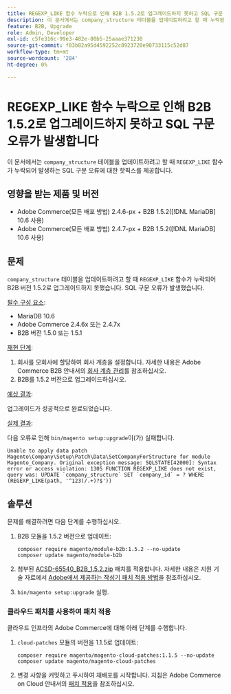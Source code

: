 ```yaml
---
title: REGEXP_LIKE 함수 누락으로 인해 B2B 1.5.2로 업그레이드하지 못하고 SQL 구문 오류가 발생합니다
description: 이 문서에서는 company_structure 테이블을 업데이트하려고 할 때 누락된 REGEXP_LIKE 함수로 인해 SQL 구문 오류가 발생하는 문제에 대한 핫픽스를 제공합니다.
feature: B2B, Upgrade
role: Admin, Developer
exl-id: c5fe316c-99e3-482e-80b5-25aaae371230
source-git-commit: f83b82a95d4592252c8923720e90733115c52d87
workflow-type: tm+mt
source-wordcount: '284'
ht-degree: 0%

---
```


# REGEXP_LIKE 함수 누락으로 인해 B2B 1.5.2로 업그레이드하지 못하고 SQL 구문 오류가 발생합니다

이 문서에서는 `company_structure` 테이블을 업데이트하려고 할 때 `REGEXP_LIKE` 함수가 누락되어 발생하는 SQL 구문 오류에 대한 핫픽스를 제공합니다.

## 영향을 받는 제품 및 버전

* Adobe Commerce(모든 배포 방법) 2.4.6-px + B2B 1.5.2([!DNL MariaDB] 10.6 사용)
* Adobe Commerce(모든 배포 방법) 2.4.7-px + B2B 1.5.2([!DNL MariaDB] 10.6 사용)

## 문제

`company_structure` 테이블을 업데이트하려고 할 때 `REGEXP_LIKE` 함수가 누락되어 B2B 버전 1.5.2로 업그레이드하지 못했습니다. SQL 구문 오류가 발생했습니다.

<u>필수 구성 요소</u>:

* MariaDB 10.6
* Adobe Commerce 2.4.6x 또는 2.4.7x
* B2B 버전 1.5.0 또는 1.5.1

<u>재현 단계</u>:

1. 회사를 모회사에 할당하여 회사 계층을 설정합니다. 자세한 내용은 Adobe Commerce B2B 안내서의 [회사 계층 관리](https://experienceleague.adobe.com/en/docs/commerce-admin/b2b/company-management/manage-company-hierarchy)를 참조하십시오.
1. B2B를 1.5.2 버전으로 업그레이드하십시오.

<u>예상 결과</u>:

업그레이드가 성공적으로 완료되었습니다.

<u>실제 결과</u>:

다음 오류로 인해 `bin/magento setup:upgrade`이(가) 실패합니다.

```
Unable to apply data patch Magento\Company\Setup\Patch\Data\SetCompanyForStructure for module Magento_Company. Original exception message: SQLSTATE[42000]: Syntax error or access violation: 1305 FUNCTION REGEXP_LIKE does not exist, query was: UPDATE `company_structure` SET `company_id` = ? WHERE (REGEXP_LIKE(path, '^123(/.+)?$'))
```

## 솔루션

문제를 해결하려면 다음 단계를 수행하십시오.

1. B2B 모듈을 1.5.2 버전으로 업데이트:

   ```
   composer require magento/module-b2b:1.5.2 --no-update
   composer update magento/module-b2b
   ```

1. 첨부된 [ACSD-65540_B2B_1.5.2.zip](assets/ACSD-65540_B2B_1.5.2.zip) 패치를 적용합니다. 자세한 내용은 지원 기술 자료에서 [Adobe에서 제공하는 작성기 패치 적용 방법](/help/how-to/general/how-to-apply-a-composer-patch-provided-by-magento.md)을 참조하십시오.
1. `bin/magento setup:upgrade` 실행.

### 클라우드 패치를 사용하여 패치 적용

클라우드 인프라의 Adobe Commerce에 대해 아래 단계를 수행합니다.

1. `cloud-patches` 모듈의 버전을 1.1.5로 업데이트:

   ```
   composer require magento/magento-cloud-patches:1.1.5 --no-update
   composer update magento/magento-cloud-patches
   ```

1. 변경 사항을 커밋하고 푸시하여 재배포를 시작합니다. 지침은 Adobe Commerce on Cloud 안내서의 [패치 적용](https://experienceleague.adobe.com/en/docs/commerce-on-cloud/user-guide/develop/upgrade/apply-patches)을 참조하십시오.
